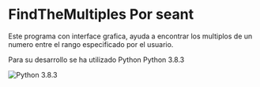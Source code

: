 # FindTheMultiples Por seant
Este programa con interface grafica, ayuda a encontrar los multiplos de un numero entre el rango especificado por el usuario.

Para su desarrollo se ha utilizado Python Python 3.8.3

![Python 3.8.3 ](https://raw.githubusercontent.com/seant-13/FindTheMultiples/master/Documentacion/Captura%20de%20pantalla%20de%202020-07-28%2013-27-11.png)
